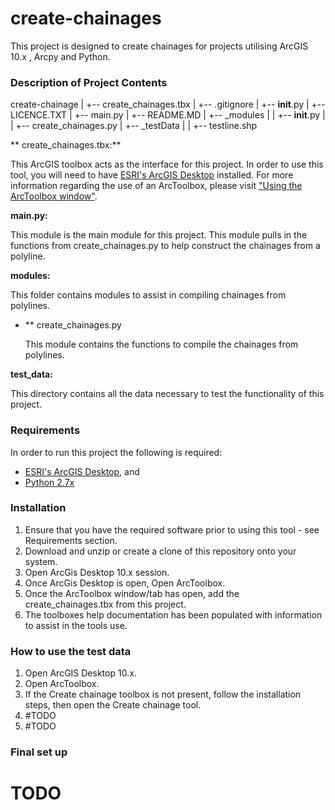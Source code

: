 # create-chainages

This project is designed to create chainages for projects utilising ArcGIS 10.x , Arcpy and Python. 

### Description of Project Contents

create-chainage
|   +-- create_chainages.tbx
|   +-- .gitignore
|   +-- __init__.py
|   +-- LICENCE.TXT
|   +-- main.py
|   +-- README.MD
|   +-- _modules
|   |   +-- __init__.py
|   |   +-- create_chainages.py
|   +-- _testData
|   |   +-- testline.shp
 

** create_chainages.tbx:**

This ArcGIS toolbox acts as the interface for this project. In order to use this tool, you will need to have [ESRI's ArcGIS Desktop](http://www.esri.com/software/arcgis/arcgis-for-desktop) installed. For more information regarding the use of an ArcToolbox, please visit ["Using the ArcToolbox window"](http://resources.arcgis.com/EN/HELP/MAIN/10.2/index.html#//003q0000001m000000).

**main.py:**

This module is the main module for this project. This module pulls in the functions from create_chainages.py to help construct the chainages from a polyline.

**modules:**

This folder contains modules to assist in compiling chainages from polylines.

+ ** create_chainages.py 

    This module contains the functions to compile the chainages from polylines.

**test_data:**

This directory contains all the data necessary to test the functionality of this project.

### Requirements

In order to run this project the following is required:

+ [ESRI's ArcGIS Desktop](http://www.esri.com/software/arcgis/arcgis-for-desktop), and
+ [Python 2.7x](https://www.python.org/download/releases/2.7/)


### Installation

1. Ensure that you have the required software prior to using this tool - see Requirements section.
2. Download and unzip or create a clone of this repository onto your system.
3. Open ArcGis Desktop 10.x session.
4. Once ArcGis Desktop is open, Open ArcToolbox.
5. Once the ArcToolbox window/tab has open, add the create_chainages.tbx from this project.
6. The toolboxes help documentation has been populated with information to assist in the tools use.

### How to use the test data

1. Open ArcGIS Desktop 10.x.
2. Open ArcToolbox.
3. If the Create chainage toolbox is not present, follow the installation steps, then open the Create chainage tool.
4. #TODO
5. #TODO

### Final set up

# TODO


